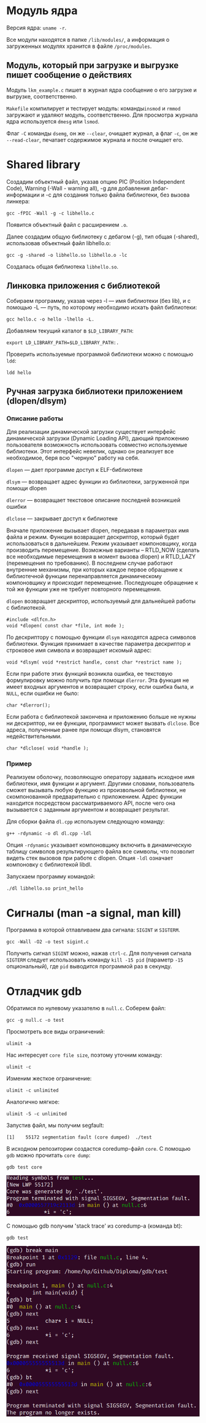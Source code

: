 # Модуль ядра 

Версия ядра: `uname -r`. 

Все модули находятся в папке `/lib/modules/`, а информация о загруженных модулях хранится в файле `/proc/modules`.

## Модуль, который при загрузке и выгрузке пишет сообщение о действиях

Модуль `lkm_example.c` пишет в журнал ядра сообщение о его загрузке и выгрузке, соответственно.

`Makefile` компилирует и тестирует модуль: команды`insmod` и `rmmod` загружают и удаляют модуль, соответственно. Для просмотра журнала ядра используется `dmesg` или `lsmod`. 

Флаг `-C` команды `dsemg`, он же `--clear`, очищает журнал, а флаг `-c`, он же `--read-clear`, печатает содержимое журнала и после очищает его.

# Shared library

Создадим объектный файл, указав опцию PIC (Position Independent Code), Warning (-Wall - warning all), -g для добавления дебаг-информации и -c для создания только файла библиотеки, без вызова линкера:
```
gcc -fPIC -Wall -g -c libhello.c
```
Появится объектный файл с расширением `.o`.

Далее создадим общую библиотеку с дебагом (-g), тип общая (-shared), использовав объектный файл libhello.o:
```
gcc -g -shared -o libhello.so libhello.o -lc
```
Создалась общая библиотека `libhello.so`.

## Линковка приложения с библиотекой

Собираем программу, указав через -l — имя библиотеки (без lib), и с помощью -L — путь, по которому необходимо искать файл библиотеки:
```
gcc hello.c -o hello -lhello -L.
```

Добавляем текущий каталог в `$LD_LIBRARY_PATH`:
```
export LD_LIBRARY_PATH=$LD_LIBRARY_PATH:.
```

Проверить используемые программой библиотеки можно с помощью `ldd`:
```
ldd hello
```

## Ручная загрузка библиотеки приложением (dlopen/dlsym)

### Описание работы

Для реализации динамической загрузки существует интерфейс динамической загрузки (Dynamic Loading API), дающий приложению пользователя возможность использовать совместно используемые библиотеки. Этот интерфейс невелик, однако он реализует все необходимое, беря всю "черную" работу на себя.

`dlopen` — дает программе доступ к ELF-библиотеке

`dlsym`	— возвращает адрес функции из библиотеки, загруженной при помощи dlopen

`dlerror` — возвращает текстовое описание последней возникшей ошибки

`dlclose` — закрывает доступ к библиотеке

Вначале приложение вызывает dlopen, передавая в параметрах имя файла и режим. Функция возвращает дескриптор, который будет использоваться в дальнейшем. Режим указывает компоновщику, когда производить перемещение. Возможные варианты – RTLD_NOW (сделать все необходимые перемещения в момент вызова dlopen) и RTLD_LAZY (перемещения по требованию). В последнем случае работают внутренние механизмы, при которых каждое первое обращение к библиотечной функции перенаправляется динамическому компоновщику и происходит перемещение. Последующее обращение к той же функции уже не требует повторного перемещения.

`dlopen` возвращает дескриптор, используемый для дальнейшей работы с библиотекой.
```
#include <dlfcn.h>
void *dlopen( const char *file, int mode );
```

По дескриптору с помощью функции `dlsym` находятся адреса символов библиотеки. Функция принимает в качестве параметра дескриптор и строковое имя символа и возвращает искомый адрес: 
```
void *dlsym( void *restrict handle, const char *restrict name );
```

Если при работе этих функций возникла ошибка, ее текстовую формулировку можно получить при помощи `dlerror`. Эта функция не имеет входных аргументов и возвращает строку, если ошибка была, и `NULL`, если ошибки не было: 
```
char *dlerror();
```

Если работа с библиотекой закончена и приложению больше не нужны ни дескриптор, ни ее функции, программист может вызвать `dlclose`. Все адреса, полученные ранее при помощи dlsym, становятся недействительными. 
```
char *dlclose( void *handle );
```

### Пример

Реализуем оболочку, позволяющую оператору задавать исходное имя библиотеки, имя функции и аргумент. Другими словами, пользователь сможет вызывать любую функцию из произвольной библиотеки, не скомпонованной предварительно с приложением. Адрес функции находится посредством рассматриваемого API, после чего она вызывается с заданным аргументом и возвращает результат.

Для сборки файла `dl.cpp` используем следующую команду:
```
g++ -rdynamic -o dl dl.cpp -ldl  
```
Опция `-rdynamic` указывает компоновщику включить в динамическую таблицу символов результирующего файла все символы, что позволит видеть стек вызовов при работе с dlopen. Опция `-ldl` означает компоновку с библиотекой libdl.

Запускаем программу командой:
```
./dl libhello.so print_hello    
```

# Cигналы (man -a signal, man kill)

Программа в которой отлавливаем два сигнала: `SIGINT` и `SIGTERM`.
```
gcc -Wall -O2 -o test sigint.c
```

Получить сигнал `SIGINT` можно, нажав `ctrl-c`. Для получения сигнала `SIGTERM` следует использовать команду `kill -15 pid` (параметр `-15` опциональный), где `pid` выводится программой раз в секунду.

# Отладчик gdb

Обратимся по нулевому указателю в `null.c`. Соберем файл:
```
gcc -g null.c -o test
```

Просмотреть все виды ограничений:
```
ulimit -a
```

Нас интересует `core file size`, поэтому уточним команду:
```
ulimit -c
```

Изменим жесткое ограничение:
```
ulimit -c unlimited
```
Аналогично мягкое:
```
ulimit -S -c unlimited 
```

Запустив файл, мы получим segfault:
```
[1]    55172 segmentation fault (core dumped)  ./test
```

В исходном репозитории создастся coredump-файл `core`. С помощью `gdb` можно прочитать `core dump`:
```
gdb test core
```
![gdb with coredump](./screenshots/gdb_coredump.png "gdb")

С помощью gdb получим 'stack trace' из coredump-а (команда bt):
```
gdb test
```


![bt with coredump](./screenshots/bt_coredump.png "bt")